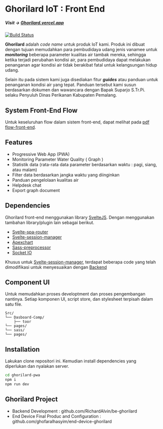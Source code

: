 # Ghorilard IoT : Front End
##### Visit -> [Ghorilard.vercel.app](Ghorilard.vercel.app)

[![Build Status](https://travis-ci.org/joemccann/dillinger.svg?branch=master)](https://travis-ci.org/joemccann/dillinger)

**Ghorilard** adalah _code name_ untuk produk IoT kami. Produk ini dibuat dengan tujuan memudahkan para pembudidaya udang jenis vanamee untuk _**monitoring**_ beberapa parameter kualitas air tambak mereka, sehingga ketika terjadi perubahan kondisi air, para pembudidaya dapat melakukan penanganan agar kondisi air tidak berakibat fatal untuk kelangsungan hidup udang. 

Selain itu pada sistem kami juga disediakan fitur _**guides**_ atau panduan untuk penanganan kondisi air yang tepat. Panduan tersebut kami susun berdasarkan dokumen dan wawancara dengan Bapak Suparjo S.Tr.Pi. selaku Penyuluh Dinas Perikanan Kabupaten Pemalang.

## System Front-End Flow
Untuk keseluruhan flow dalam sistem front-end, dapat melihat pada [pdf flow-front-end](https://drive.google.com/file/d/1DDjyNaGWnjOZ3Zjk7n856PGWqj5shMAl/view?usp=sharing).

## Features

- Progressive Web App (PWA)
- Monitoring Parameter Water Quality ( Graph )
- Statistik data (rata-rata data parameter berdasarkan waktu : pagi, siang, atau malam)
- Filter data berdasarkan jangka waktu yang diinginkan
- Panduan pengelolaan kualitas air
- Helpdesk chat
- Export graph document

## Dependencies
Ghorilard front-end menggunakan library [SvelteJS](https://dillinger.io/). Dengan menggunakan tambahan library/plugin lain sebagai berikut.

- [Svelte-spa-router](https://github.com/ItalyPaleAle/svelte-spa-router) 
- [Svelte-session-manager](https://github.com/arlac77/svelte-session-manager)
- [Apexchart](https://github.com/galkatz373/svelte-apexcharts)
- [Sass-preprocessor](https://github.com/ls-age/svelte-preprocess-sass)
- [Socket IO](https://socket.io/)

Khusus untuk [Svelte-session-manager](https://github.com/arlac77/svelte-session-manager), terdapat beberapa code yang telah dimodifikasi untuk menyesuaikan dengan [Backend](https://github.com/RichardAlvin/be-ghorilard)

## Component UI

Untuk memudahkan proses developtment dan proses pengembangan nantinya. Setiap komponen UI, script store, dan stylesheet terpisah dalam satu file.

```text
Src/
└── Dasboard-Comp/
    ├── toor
└── pages/
└── sass/
└── pages/
```

## Installation
Lakukan clone repositori ini. Kemudian install dependencies yang diperlukan dan nyalakan server.

```sh
cd ghorilard-pwa
npm i
npm run dev
```

## Ghorilard Project

- Backend Development : github.com/RichardAlvin/be-ghorilard
- End Device Final Produc and Configuration : github.com/ghofaralhasyim/end-device-ghorilard
